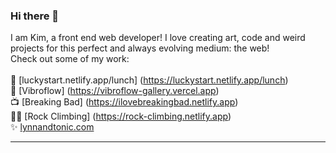 ### Hi there 👋 
I am Kim, a front end web developer! I love creating art, code and weird projects for this perfect and always evolving medium: the web! <br>
Check out some of my work:<br>
 <br>
🍚 [luckystart.netlify.app/lunch] (https://luckystart.netlify.app/lunch) <br>
🔋 [Vibroflow] (https://vibroflow-gallery.vercel.app) <br>
📺 [Breaking Bad] (https://ilovebreakingbad.netlify.app) <br>
🧗‍♀️ [Rock Climbing] (https://rock-climbing.netlify.app) <br>
✨ [lynnandtonic.com](https://lynnandtonic.com) <br>

----
